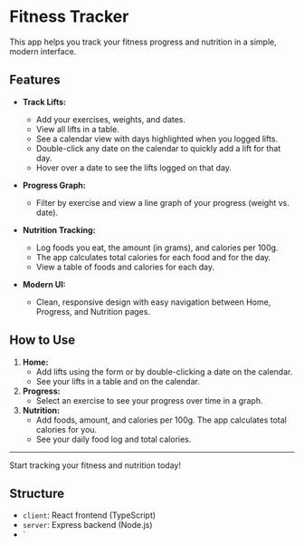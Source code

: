 # Fitness Tracker

This app helps you track your fitness progress and nutrition in a simple, modern interface.

## Features

- **Track Lifts:**
  - Add your exercises, weights, and dates.
  - View all lifts in a table.
  - See a calendar view with days highlighted when you logged lifts.
  - Double-click any date on the calendar to quickly add a lift for that day.
  - Hover over a date to see the lifts logged on that day.

- **Progress Graph:**
  - Filter by exercise and view a line graph of your progress (weight vs. date).

- **Nutrition Tracking:**
  - Log foods you eat, the amount (in grams), and calories per 100g.
  - The app calculates total calories for each food and for the day.
  - View a table of foods and calories for each day.

- **Modern UI:**
  - Clean, responsive design with easy navigation between Home, Progress, and Nutrition pages.

## How to Use

1. **Home:**
   - Add lifts using the form or by double-clicking a date on the calendar.
   - See your lifts in a table and on the calendar.
2. **Progress:**
   - Select an exercise to see your progress over time in a graph.
3. **Nutrition:**
   - Add foods, amount, and calories per 100g. The app calculates total calories for you.
   - See your daily food log and total calories.

---

Start tracking your fitness and nutrition today!

## Structure
- `client`: React frontend (TypeScript)
- `server`: Express backend (Node.js)
- `